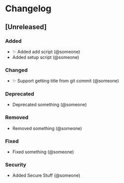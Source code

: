 # Changelog

## [Unreleased]
### Added
- ✨ Added add script (@someone)
- Added setup script (@someone)

### Changed
- ✨ Support getting title from git commit (@someone)

### Deprecated
- Deprecated something (@someone)

### Removed
- Removed something (@someone)

### Fixed
- Fixed something (@someone)

### Security
- Added Secure Stuff (@someone)
